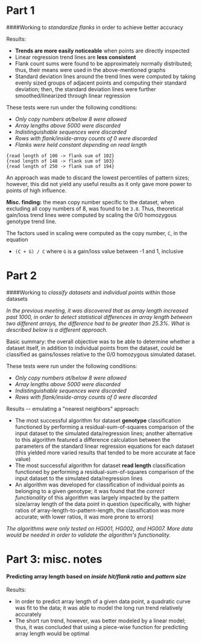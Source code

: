 # Part 1
####Working to <i>standardize flanks</i> in order to achieve better accuracy

Results:
* <b>Trends are more easily noticeable</b> when points are directly inspected
* Linear regression trend lines are <b>less consistent</b>
* Flank count sums were found to be approximately normally distributed; thus, their means
were used in the above-mentioned graphs
* Standard deviation lines around the trend lines were computed by taking evenly sized
groups of adjacent points and computing their standard deviation; then, the standard
deviation lines were further smoothed/linearized through linear regression

These tests were run under the following conditions:
* <i>Only copy numbers at/below 8 were allowed</i>
* <i>Array lengths above 5000 were discarded</i>
* <i>Indistinguishable sequences were discarded</i>
* <i>Rows with flank/inside-array counts of 0 were discarded</i>
* <i>Flanks were held constant depending on read length</i>

```
{read length of 100 -> flank sum of 102}
{read length of 148 -> flank sum of 103}
{read length of 250 -> flank sum of 194}
```

An approach was made to discard the lowest percentiles of pattern sizes; however, this
did not yield any useful results as it only gave more power to points of high influence.

<b>Misc. finding:</b> the mean copy number specific to the dataset, when excluding all
copy numbers of 8, was found to be ```3.8```. Thus, theoretical gain/loss trend lines
were computed by scaling the 0/0 homozygous genotype trend line.

The factors used in scaling were computed as the copy number, ```C```, in the equation
* ```(C + G) / C``` where ```G``` is a gain/loss value between -1 and 1, inclusive

# Part 2
####Working to <i>classify datasets</i> and <i>individual points</i> within those datasets

<i>In the previous meeting, it was discovered that as array length increased past 1000, in
order to detect statistical differences in array length between two different arrays, the
difference had to be greater than 25.3%. What is described below is a different approach.</i>

Basic summary: the overall objective was to be able to determine whether a dataset itself,
in addition to individual points from the dataset, could be classified as gains/losses
relative to the 0/0 homozygous simulated dataset.

These tests were run under the following conditions:
* <i>Only copy numbers at/below 8 were allowed</i>
* <i>Array lengths above 5000 were discarded</i>
* <i>Indistinguishable sequences were discarded</i>
* <i>Rows with flank/inside-array counts of 0 were discarded</i>

Results -- emulating a "nearest neighbors" approach:
* The most successful algorithm for dataset <b>genotype</b> classification functioned by
performing a residual-sum-of-squares comparison of the input dataset to the simulated
data/regression lines; another alternative to this algorithm featured a difference
calculation between the parameters of the standard linear regression equations for each
dataset (this yielded more varied results that tended to be more accurate at face value) 
* The most successful algorithm for dataset <b>read length</b> classification functioned by
performing a residual-sum-of-squares comparison of the input dataset to the simulated
data/regression lines
* An algorithm was developed for classification of individual points as belonging to a
given genotype; it was found that the <i>correct functionality</i> of this algorithm was
largely impacted by the pattern size/array length of the data point in question
(specifically, with higher ratios of array-length-to-pattern-length, the classification
was more accurate; with lower ratios, it was more prone to errors)

<i>The algorithms were only tested on HG001, HG002, and HG007. More data would be needed
in order to validate the algorithm's functionality.</i>

# Part 3: misc. notes
#### Predicting array length based on <i>inside hit/flank ratio</i> and <i>pattern size</i>

Results:
* In order to predict array length of a given data point, a quadratic curve was fit to
the data; it was able to model the long run trend relatively accurately
* The short run trend, however, was better modeled by a linear model; thus, it was
concluded that using a piece-wise function for predicting array length would be optimal 